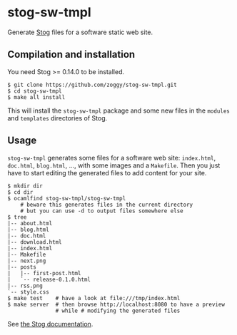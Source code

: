 # stog-sw-tmpl

Generate [Stog](https://zoggy.github.io/stog/) files for a software static web site.

## Compilation and installation

You need Stog >= 0.14.0 to be installed.

````
$ git clone https://github.com/zoggy/stog-sw-tmpl.git
$ cd stog-sw-tmpl
$ make all install
````

This will install the `stog-sw-tmpl` package and some new files
in the `modules` and `templates` directories of Stog.

## Usage

`stog-sw-tmpl` generates some files for a software web site:
`index.html`, `doc.html`, `blog.html`, ..., with some images
and a `Makefile`. Then you just have to start editing the
generated files to add content for your site.

````
$ mkdir dir
$ cd dir
$ ocamlfind stog-sw-tmpl/stog-sw-tmpl
    # beware this generates files in the current directory
    # but you can use -d to output files somewhere else
$ tree
|-- about.html
|-- blog.html
|-- doc.html
|-- download.html
|-- index.html
|-- Makefile
|-- next.png
|-- posts
|   |-- first-post.html
|   `-- release-0.1.0.html
|-- rss.png
`-- style.css
$ make test    # have a look at file:///tmp/index.html
$ make server  # then browse http://localhost:8080 to have a preview
               # while # modifying the generated files
````

See [the Stog documentation](https://zoggy.github.io/stog/doc.html).


